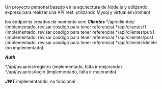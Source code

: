 Un proyecto personal basado en la aquitectura de Node.js y utilizando express para realizar una API rest, utilizando Mysql y virtual  enviroment

los endpoints creados de momento son:
***Clientes***
*/api/clientes/ (implementado, revisar cosdigo para tener referencia)
*/api/clientes/1 (implementado, revisar cosdigo para tener referencia)
*/api/clientes/put/1 (implementado, revisar cosdigo para tener referencia)
*/api/clientes/post (implementado, revisar cosdigo para tener referencia)
*/api/clientes/delete (no implementado)

***Auth***

*/api/usuarios/registro (implementado, falta ir mejorando)
*/api/usuarios/login (implementado, falta ir mejorando)

***JWT***
implementando, no funcional